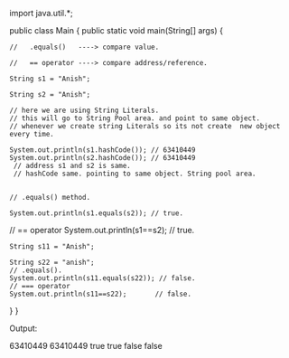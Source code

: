 import java.util.*;

public class Main {
    public static void main(String[] args) {
    
    //   .equals()   ----> compare value.
    
    //   == operator ----> compare address/reference.
    
    String s1 = "Anish";
    
    String s2 = "Anish";
    
    // here we are using String Literals.
    // this will go to String Pool area. and point to same object. 
    // whenever we create string Literals so its not create  new object every time.
    
    System.out.println(s1.hashCode()); // 63410449
    System.out.println(s2.hashCode()); // 63410449
     // address s1 and s2 is same.
     // hashCode same. pointing to same object. String pool area.
     
     
    // .equals() method. 
    
    System.out.println(s1.equals(s2)); // true.
  
  //  == operator
    System.out.println(s1==s2);       // true.
   
    
    String s11 = "Anish";
    
    String s22 = "anish";
    // .equals(). 
    System.out.println(s11.equals(s22)); // false.
    // === operator
    System.out.println(s11==s22);       // false.
    
    
    
    
    
  }
}

Output:

63410449
63410449
true
true
false
false

